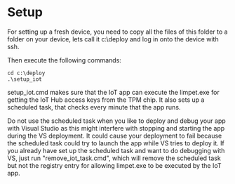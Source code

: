 # Setup
For setting up a fresh device, you need to copy all the files of this folder to a folder on your device, lets call it c:\deploy and log in onto the device with ssh.

Then execute the following commands:

```
cd c:\deploy
.\setup_iot
```

setup_iot.cmd makes sure that the IoT app can execute the limpet.exe for getting the IoT Hub access keys from the TPM chip.
It also sets up a scheduled task, that checks every minute that the app runs.

Do not use the scheduled task when you like to deploy and debug your app with Visual Studio as this might interfere with stopping and starting the app during the VS deployment. It could cause your deployment to fail because the scheduled task could try to launch the app while VS tries to deploy it.
If you already have set up the scheduled task and want to do debugging with VS, just run "remove_iot_task.cmd", which will remove the scheduled task but not the registry entry for allowing limpet.exe to be executed by the IoT app.